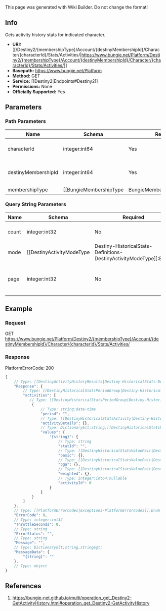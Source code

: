 <span class="wiki-builder">This page was generated with Wiki Builder. Do not change the format!</span>

## Info
Gets activity history stats for indicated character.

* **URI:** [[/Destiny2/{membershipType}/Account/{destinyMembershipId}/Character/{characterId}/Stats/Activities/|https://www.bungie.net/Platform/Destiny2/{membershipType}/Account/{destinyMembershipId}/Character/{characterId}/Stats/Activities/]]
* **Basepath:** https://www.bungie.net/Platform
* **Method:** GET
* **Service:** [[Destiny2|Endpoints#Destiny2]]
* **Permissions:** None
* **Officially Supported:** Yes

## Parameters
### Path Parameters
Name | Schema | Required | Description
---- | ------ | -------- | -----------
characterId | integer:int64 | Yes | The id of the character to retrieve.
destinyMembershipId | integer:int64 | Yes | The Destiny membershipId of the user to retrieve.
membershipType | [[BungieMembershipType|BungieMembershipType]]:Enum | Yes | A valid non-BungieNet membership type.

### Query String Parameters
Name | Schema | Required | Description
---- | ------ | -------- | -----------
count | integer:int32 | No | Number of rows to return
mode | [[DestinyActivityModeType|Destiny-HistoricalStats-Definitions-DestinyActivityModeType]]:Enum | No | A filter for the activity mode to be returned. None returns all activities. See the documentation for DestinyActivityModeType for valid values, and pass in string representation.
page | integer:int32 | No | Page number to return, starting with 0.

## Example
### Request
GET https://www.bungie.net/Platform/Destiny2/{membershipType}/Account/{destinyMembershipId}/Character/{characterId}/Stats/Activities/

### Response
PlatformErrorCode: 200
```javascript
{
    // Type: [[DestinyActivityHistoryResults|Destiny-HistoricalStats-DestinyActivityHistoryResults]]
    "Response": {
        // Type: [[DestinyHistoricalStatsPeriodGroup|Destiny-HistoricalStats-DestinyHistoricalStatsPeriodGroup]][]
        "activities": [
           // Type: [[DestinyHistoricalStatsPeriodGroup|Destiny-HistoricalStats-DestinyHistoricalStatsPeriodGroup]]
            {
                // Type: string:date-time
                "period": "",
                // Type: [[DestinyHistoricalStatsActivity|Destiny-HistoricalStats-DestinyHistoricalStatsActivity]]
                "activityDetails": {},
                // Type: Dictionary&lt;string,[[DestinyHistoricalStatsValue|Destiny-HistoricalStats-DestinyHistoricalStatsValue]]&gt;
                "values": {
                    "{string}": {
                        // Type: string
                        "statId": "",
                        // Type: [[DestinyHistoricalStatsValuePair|Destiny-HistoricalStats-DestinyHistoricalStatsValuePair]]
                        "basic": {},
                        // Type: [[DestinyHistoricalStatsValuePair|Destiny-HistoricalStats-DestinyHistoricalStatsValuePair]]
                        "pga": {},
                        // Type: [[DestinyHistoricalStatsValuePair|Destiny-HistoricalStats-DestinyHistoricalStatsValuePair]]
                        "weighted": {},
                        // Type: integer:int64:nullable
                        "activityId": 0
                    }
                }
            }
        ]
    },
    // Type: [[PlatformErrorCodes|Exceptions-PlatformErrorCodes]]:Enum
    "ErrorCode": 0,
    // Type: integer:int32
    "ThrottleSeconds": 0,
    // Type: string
    "ErrorStatus": "",
    // Type: string
    "Message": "",
    // Type: Dictionary&lt;string,string&gt;
    "MessageData": {
        "{string}": ""
    },
    // Type: object
}

```

## References
1. https://bungie-net.github.io/multi/operation_get_Destiny2-GetActivityHistory.html#operation_get_Destiny2-GetActivityHistory
